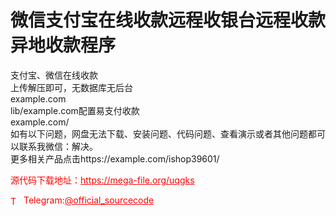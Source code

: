 # 微信支付宝在线收款远程收银台远程收款异地收款程序

支付宝、微信在线收款<br>上传解压即可，无数据库无后台<br>example.com<br>lib/example.com配置易支付收款<br>example.com/<br>如有以下问题，网盘无法下载、安装问题、代码问题、查看演示或者其他问题都可以联系我微信：解决。<br>更多相关产品点击https://example.com/ishop39601/<br>


<p style="color: red;">源代码下载地址：<a href="https://mega-file.org/uqgks" style="color: red;">https://mega-file.org/uqgks</a></p><p style="color: red;"><img src="https://cdn-icons-png.flaticon.com/512/2111/2111646.png" alt="Telegram Icon" style="width: 16px; vertical-align: middle; margin-right: 5px;">Telegram:<a href="https://t.me/official_sourcecode" style="color: red;">@official_sourcecode</a></p>